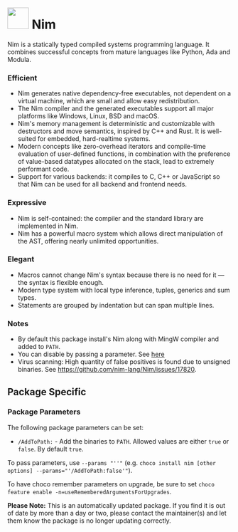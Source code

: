 # <img src="https://cdn.jsdelivr.net/gh/naveen521kk/au-packages/icons/nim.png" width="48" height="48"/> Nim

Nim is a statically typed compiled systems programming language. It combines successful concepts from mature languages like Python, Ada and Modula.

### Efficient
- Nim generates native dependency-free executables, not dependent on a virtual machine, which are small and allow easy redistribution.
- The Nim compiler and the generated executables support all major platforms like Windows, Linux, BSD and macOS.
- Nim's memory management is deterministic and customizable with destructors and move semantics, inspired by C++ and Rust. It is well-suited for embedded, hard-realtime systems.
- Modern concepts like zero-overhead iterators and compile-time evaluation of user-defined functions, in combination with the preference of value-based datatypes allocated on the stack, lead to extremely performant code.
- Support for various backends: it compiles to C, C++ or JavaScript so that Nim can be used for all backend and frontend needs.

### Expressive
- Nim is self-contained: the compiler and the standard library are implemented in Nim.
- Nim has a powerful macro system which allows direct manipulation of the AST, offering nearly unlimited opportunities.

### Elegant
- Macros cannot change Nim's syntax because there is no need for it — the syntax is flexible enough.
- Modern type system with local type inference, tuples, generics and sum types.
- Statements are grouped by indentation but can span multiple lines.

### Notes
- By default this package install's Nim along with MingW compiler and added to `PATH`.
- You can disable by passing a parameter. See [here](#package-specific)
- Virus scanning: High quantity of false positives is found due to unsigned binaries. See https://github.com/nim-lang/Nim/issues/17820.

## Package Specific
### Package Parameters

The following package parameters can be set:
- `/AddToPath:` - Add the binaries to `PATH`. Allowed values are either `true` or `false`. By default `true`. 

To pass parameters, use `--params "''"` (e.g. `choco install nim [other options] --params="'/AddToPath:false'"`).

To have choco remember parameters on upgrade, be sure to set `choco feature enable -n=useRememberedArgumentsForUpgrades`.

**Please Note:** This is an automatically updated package. If you find it is out of date by more than a day or two, please contact the maintainer(s) and let them know the package is no longer updating correctly.
